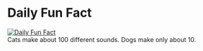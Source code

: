 # Daily Fun Fact
[![Daily Fun Fact](https://github.com/huy2x/daily-fun-facts/actions/workflows/daily-fun-facts.yml/badge.svg)](https://github.com/huy2x/daily-fun-facts/actions/workflows/daily-fun-facts.yml)<br/>
Cats make about 100 different sounds. Dogs make only about 10.
